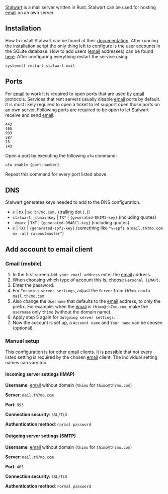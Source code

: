 [Stalwart](https://stalw.art/) is a mail server written in Rust.
Stalwart can be used for hosting [email](email.md) on an own server.

## Installation

How to install Stalwart can be found at their [documentation](https://stalw.art/docs/install/linux).
After running the installation script the only thing left to configure is the user accounts in the SQLite database.
How to add users ([email](email.md) addresses) can be found [here](https://stalw.art/docs/directory/types/sql).
After configuring everything restart the service using:

```sh
systemctl restart stalwart-mail
```

## Ports

For [email](email.md) to work it is required to open ports that are used by [email](email.md) protocols.
Services that rent servers usually disable [email](email.md) ports by default.
It is most likely required to open a ticket to let support open those ports on an own server.
Following ports are required to be open to let Stalwart receive and send [email](email.md): 

```
443
465
993
587
25 
143
```

Open a port by executing the following `ufw` command:

```sh
ufw enable {port-number}
```

Repeat this command for every port listed above.

## DNS

Stalwart generates keys needed to add to the DNS configuration.

- `@` | `MX` | `mx.th7mo.com.` (trailing dot (`.`))
- `stalwart._domainkey` | `TXT` | `{generated-DKIM1-key}` (including quotes)
- `_dmarc` | `TXT` | `{generated-DMARC1-key}` (including quotes) 
- `@` | `TXT` | `{generated-spf1-key}` (something like ` "v=spf1 a:mail.th7mo.com mx -all ra=postmaster" `)

## Add account to email client

### Gmail (mobile)

1. In the first screen `Add your email address` enter the [email](email.md) address.
2. When choosing which type of account this is, choose `Personal (IMAP)`.
3. Enter the password.
4. For `Incoming server settings`, adjust the `Server` from `th7mo.com` to `mail.th7mo.com`.
5. Also change the `Username` that defaults to the [email](email.md) address, to only the prefix.
   For example: when the [email](email.md) is `thimo@th7mo.com`, make the `Username` only `thimo` (without the domain name).
6. Apply step 5 again for `Outgoing server settings`.
7. Now the account is set up, a `Account name` and `Your name` can be chosen (optional).

### Manual setup 

This configuration is for other [email](email.md) clients.
It is possible that not every listed setting is required by the chosen [email](email.md) client.
The individual setting names can vary too.

#### Incoming server settings (IMAP)

**Username**: [email](email.md) without domain (`thimo` for `thimo@th7mo.com`)

**Server**: `mail.th7mo.com`

**Port**: `993`

**Connection security**: `SSL/TLS`

**Authentication method**: `normal password`

#### Outgoing server settings (SMTP)

**Username**: [email](email.md) without domain (`thimo` for `thimo@th7mo.com`)

**Server**: `mail.th7mo.com`

**Port**: `465`

**Connection security**: `SSL/TLS`

**Authentication method**: `normal password`
